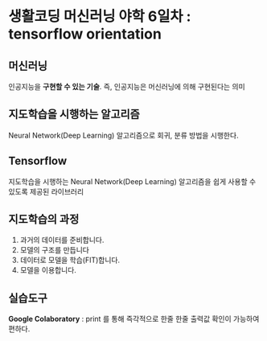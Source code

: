 # 생활코딩 머신러닝 야학 6일차 : tensorflow orientation

## 머신러닝
인공지능을 **구현할 수 있는 기술**. 즉, 인공지능은 머신러닝에 의해 구현된다는 의미

## 지도학습을 시행하는 알고리즘
Neural Network(Deep Learning) 알고리즘으로 회귀, 분류 방법을 시행한다.

## Tensorflow
지도학습을 시행하는 Neural Network(Deep Learning) 알고리즘을 쉽게 사용할 수 있도록 제공된 라이브러리

## 지도학습의 과정
1. 과거의 데이터를 준비합니다.
2. 모델의 구조를 만듭니다
3. 데이터로 모델을 학습(FIT)합니다.
4. 모델을 이용합니다.

## 실습도구
**Google Colaboratory** : print 를 통해 즉각적으로 한줄 한줄 출력값 확인이 가능하여 편하다.
